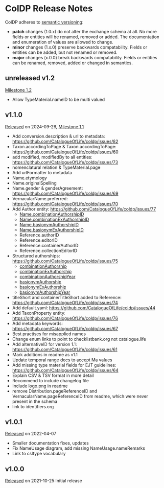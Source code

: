 # ColDP Release Notes

ColDP adheres to [semantic versioning](http://semver.org/):
 - **patch** changes (1.0.x) do not alter the exchange schema at all. No more fields or entities will be renamed, removed or added. The documentation and enumeration of values are allowed to change.
 - **minor** changes (1.x.0) preserve backwards compatability. Fields or entities can be added, but not renamed or removed.
 - **major** changes (x.0.0) break backwards compatability. Fields or entities can be renamed, removed, added or changed in semantics. 


## unreleased v1.2
[Milestone 1.2](https://github.com/CatalogueOfLife/coldp/issues?q=is%3Aissue+milestone%3A%22Version+1.2%22+)
 - Allow TypeMaterial.nameID to be multi valued


## v1.1.0
[Released](https://github.com/CatalogueOfLife/coldp/releases/tag/v1.1.0) on 2024-09-26, [Milestone 1.1](https://github.com/CatalogueOfLife/coldp/issues?q=is%3Aissue+milestone%3A%22Version+1.1%22+)
 - Add conversion.description & url to metadata: https://github.com/CatalogueOfLife/coldp/issues/82
 - Taxon.accordingToPage & Taxon.accordingToPage: https://github.com/CatalogueOfLife/coldp/issues/60
 - add modified, modifiedBy to all entities: https://github.com/CatalogueOfLife/coldp/issues/73
 - nomenclatural relation & TypeMaterial.page
 - Add urlFormatter to metadata
 - Name.etymology
 - Name.originalSpelling
 - Name.gender & genderAgreement: https://github.com/CatalogueOfLife/coldp/issues/69
 - VernacularName.preferred: https://github.com/CatalogueOfLife/coldp/issues/70
 - Add Author entity: https://github.com/CatalogueOfLife/coldp/issues/77
     + [Name.combinationAuthorshipID](https://github.com/CatalogueOfLife/coldp/blob/master/README.md#combinationAuthorshipID)
     + [Name.combinationExAuthorshipID](https://github.com/CatalogueOfLife/coldp/blob/master/README.md#combinationExAuthorshipID)
     + [Name.basionymAuthorshipID](https://github.com/CatalogueOfLife/coldp/blob/master/README.md#basionymAuthorshipID)
     + [Name.basionymExAuthorshipID](https://github.com/CatalogueOfLife/coldp/blob/master/README.md#basionymExAuthorshipID)
     + Reference.authorID
     + Reference.editorID
     + Reference.containerAuthorID
     + Reference.collectionEditorID
 - Structured authorships: https://github.com/CatalogueOfLife/coldp/issues/75
     + [combinationAuthorship](https://github.com/CatalogueOfLife/coldp/blob/master/README.md#combinationAuthorship)
     + [combinationExAuthorship](https://github.com/CatalogueOfLife/coldp/blob/master/README.md#combinationExAuthorship)
     + [combinationAuthorshipYear](https://github.com/CatalogueOfLife/coldp/blob/master/README.md#combinationAuthorshipYear)
     + [basionymAuthorship](https://github.com/CatalogueOfLife/coldp/blob/master/README.md#basionymAuthorship)
     + [basionymExAuthorship](https://github.com/CatalogueOfLife/coldp/blob/master/README.md#basionymExAuthorship)
     + [basionymAuthorshipYear](https://github.com/CatalogueOfLife/coldp/blob/master/README.md#basionymAuthorshipYear)
 - titleShort and containerTitleShort added to Reference: https://github.com/CatalogueOfLife/coldp/issues/74
 - Add default.yaml: https://github.com/CatalogueOfLife/coldp/issues/44
 - Add TaxonProperty entity: https://github.com/CatalogueOfLife/coldp/issues/76
 - Add metadata keywords: https://github.com/CatalogueOfLife/coldp/issues/67
 - Best practises for misapplied names
 - Change enum links to point to checklistbank.org not catalogue.life
 - Add alternativeID for version 1.1: https://github.com/CatalogueOfLife/coldp/issues/61
 - Mark additions in readme as v1.1
 - Update temporal range docs to accept Ma values
 - Add missing type material fields for EJT guidelines: https://github.com/CatalogueOfLife/coldp/issues/64
 - Explain CSV & TSV format in more detail
 - Recommend to include changelog file
 - Include logo.png in readme
 - remove Distribution.pageReferenceID and VernacularName.pageReferenceID from readme, which were never present in the schema
 - link to identifiers.org

## v1.0.1
[Released](https://github.com/CatalogueOfLife/coldp/releases/tag/v1.0.1) on 2022-04-07
 - Smaller documentation fixes, updates
 - Fix NameUsage diagram, add missing NameUsage.nameRemarks
 - Link to csltype vocabulary

## v1.0.0
[Released](https://github.com/CatalogueOfLife/coldp/releases/tag/v1.0.0) on 2021-10-25
Initial release